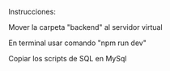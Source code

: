 Instrucciones:

Mover la carpeta "backend" al servidor virtual

En terminal usar comando "npm run dev"

Copiar los scripts de SQL en MySql
